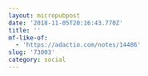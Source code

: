 ```yaml
---
layout: micropubpost
date: '2018-11-05T20:16:43.770Z'
title: ''
mf-like-of:
  - 'https://adactio.com/notes/14486'
slug: '73003'
category: social
---
```

